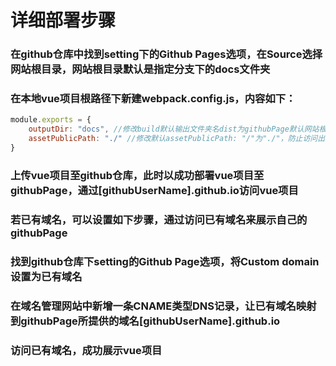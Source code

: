# 详细部署步骤
### 在github仓库中找到setting下的Github Pages选项，在Source选择网站根目录，网站根目录默认是指定分支下的docs文件夹

### 在本地vue项目根路径下新建webpack.config.js，内容如下：
```javascript
module.exports = {
    outputDir: "docs", //修改build默认输出文件夹名dist为githubPage默认网站根目录名docs
    assetPublicPath: "./" //修改默认assetPublicPath: "/"为"./"，防止访问出现空白页
}
```

### 上传vue项目至github仓库，此时以成功部署vue项目至githubPage，通过[githubUserName].github.io访问vue项目

### 若已有域名，可以设置如下步骤，通过访问已有域名来展示自己的githubPage

### 找到github仓库下setting的Github Page选项，将Custom domain设置为已有域名

### 在域名管理网站中新增一条CNAME类型DNS记录，让已有域名映射到githubPage所提供的域名[githubUserName].github.io

### 访问已有域名，成功展示vue项目